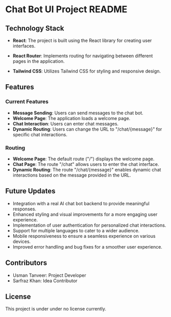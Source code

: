 # Chat Bot UI Project README

## Technology Stack

- **React**: The project is built using the React library for creating user interfaces.

- **React Router**: Implements routing for navigating between different pages in the application.

- **Tailwind CSS**: Utilizes Tailwind CSS for styling and responsive design.

## Features

### Current Features
- **Message Sending**: Users can send messages to the chat bot.
- **Welcome Page**: The application loads a welcome page.
- **Chat Interaction**: Users can enter chat messages.
- **Dynamic Routing**: Users can change the URL to "/chat/{message}" for specific chat interactions.

### Routing

- **Welcome Page**: The default route ("/") displays the welcome page.
- **Chat Page**: The route "/chat" allows users to enter the chat interface.
- **Dynamic Routing**: The route "/chat/{message}" enables dynamic chat interactions based on the message provided in the URL.

## Future Updates

- Integration with a real AI chat bot backend to provide meaningful responses.
- Enhanced styling and visual improvements for a more engaging user experience.
- Implementation of user authentication for personalized chat interactions.
- Support for multiple languages to cater to a wider audience.
- Mobile responsiveness to ensure a seamless experience on various devices.
- Improved error handling and bug fixes for a smoother user experience.

## Contributors

- Usman Tanveer: Project Developer
- Sarfraz Khan: Idea Contributor

## License

This project is under under no license currently.